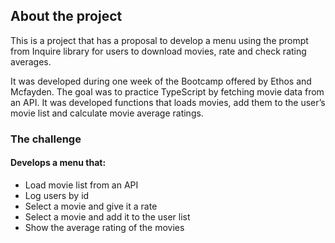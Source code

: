## About the project
This is a project that has a proposal to develop a menu using the prompt from Inquire library for users to download movies, rate and check rating averages.

It was developed during one week of the Bootcamp offered by Ethos and Mcfayden. 
The goal was to practice TypeScript by fetching movie data from an API. 
It was developed functions that loads movies, add them to the user’s movie list and calculate movie average ratings.

### The challenge 
#### Develops a menu that:
  - Load movie list from an API
  - Log users by id 
  - Select a movie and give it a rate
  - Select a movie and add it to the user list
  - Show the average rating of the movies
